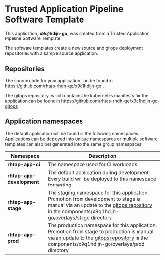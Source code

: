# Trusted Application Pipeline Software Template

This application, **x9q1hdijn-go**, was created from a Trusted Application Pipeline Software Template.

The software templates create a new source and gitops deployment repositories with a sample source application. 

## Repositories

The source code for your application can be found in [https://github.com/rhtap-rhdh-qe/x9q1hdijn-go ](https://github.com/rhtap-rhdh-qe/x9q1hdijn-go ).
 
The gitops repository, which contains the kubernetes manifests for the application can be found in 
[https://github.com/rhtap-rhdh-qe/x9q1hdijn-go-gitops ](https://github.com/rhtap-rhdh-qe/x9q1hdijn-go-gitops ) 

## Application namespaces 

The default application will be found in the following namespaces. Applications can be deployed into unique namespaces or multiple software templates can also bet generated into the same group namespaces.  

|  Namespace   |  Description   |  
| -------- | -------- |
| **rhtap-app-ci** | The namespace used for CI workloads |
| **rhtap-app-development** | The default application during development. Every build will be deployed to this namespace for testing. |
| **rhtap-app-stage** | The staging namespace for this application. Promotion from development to stage is manual via an update to the [gitops repository](https://github.com/rhtap-rhdh-qe/x9q1hdijn-go-gitops ) in the components/x9q1hdijn-go/overlays/stage directory |
| **rhtap-app-prod** | The production namespace for this application. Promotion from stage to production is manual via an update to the [gitops repository](https://github.com/rhtap-rhdh-qe/x9q1hdijn-go-gitops ) in the components/x9q1hdijn-go/overlays/prod directory |